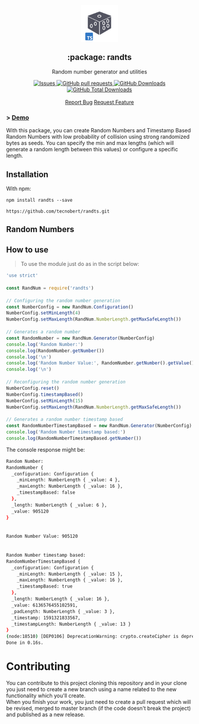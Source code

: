 <p align="center">
 <img width="100px" src="https://raw.githubusercontent.com/hebertcisco/randts/master/.github/images/favicon512x512-randts.png" align="center" alt=":package: randts" />
 <h2 align="center">:package: randts</h2>
 <p align="center">Random number generator and utilities</p>
</p>

  <p align="center">
    <a href="https://github.com/hebertcisco/randts/issues">
      <img alt="Issues" src="https://img.shields.io/github/issues/hebertcisco/randts?style=flat&color=336791" />
    </a>
    <a href="https://github.com/hebertcisco/randts/pulls">
      <img alt="GitHub pull requests" src="https://img.shields.io/github/issues-pr/hebertcisco/randts?style=flat&color=336791" />
    </a>
     <a href="https://github.com/hebertcisco/randts">
      <img alt="GitHub Downloads" src="https://img.shields.io/npm/dw/randts?style=flat&color=336791" />
    </a>
    <a href="https://github.com/hebertcisco/randts">
      <img alt="GitHub Total Downloads" src="https://img.shields.io/npm/dt/randts?color=336791&label=Total%20downloads" />
    </a>
    <br />
    <br />
  <a href="https://github.com/hebertcisco/randts/issues/new/choose">Report Bug</a>
  <a href="https://github.com/hebertcisco/randts/issues/new/choose">Request Feature</a>
  </p>

### > [Demo](https://npm.runkit.com/randts)

With this package, you can create Random Numbers and Timestamp Based Random Numbers with low probability of collision
using strong randomized bytes as seeds. You can specify the min and max lengths (which will generate a random length
between this values) or configure a specific length.

## Installation

With npm:

```
npm install randts --save
```

```
https://github.com/tecnobert/randts.git
```

## Random Numbers

## How to use

> To use the module just do as in the script below:

```ts
'use strict'

const RandNum = require('randts')

// Configuring the random number generation
const NumberConfig = new RandNum.Configuration()
NumberConfig.setMinLength(4)
NumberConfig.setMaxLength(RandNum.NumberLength.getMaxSafeLength())

// Generates a random number
const RandomNumber = new RandNum.Generator(NumberConfig)
console.log('Random Number:')
console.log(RandomNumber.getNumber())
console.log('\n')
console.log('Random Number Value:', RandomNumber.getNumber().getValue())
console.log('\n')

// Reconfiguring the random number generation
NumberConfig.reset()
NumberConfig.timestampBased()
NumberConfig.setMinLength(15)
NumberConfig.setMaxLength(RandNum.NumberLength.getMaxSafeLength())

// Generates a random number timestamp based
const RandomNumberTimestampBased = new RandNum.Generator(NumberConfig)
console.log('Random Number timestamp based:')
console.log(RandomNumberTimestampBased.getNumber())
```

The console response might be:

```sh
Random Number:
RandomNumber {
  _configuration: Configuration {
    _minLength: NumberLength { _value: 4 },
    _maxLength: NumberLength { _value: 16 },
    _timestampBased: false
  },
  _length: NumberLength { _value: 6 },
  _value: 905120
}


Random Number Value: 905120


Random Number timestamp based:
RandomNumberTimestampBased {
  _configuration: Configuration {
    _minLength: NumberLength { _value: 15 },
    _maxLength: NumberLength { _value: 16 },
    _timestampBased: true
  },
  _length: NumberLength { _value: 16 },
  _value: 6136576455102591,
  _padLength: NumberLength { _value: 3 },
  _timestamp: 1591321833567,
  _timestampLength: NumberLength { _value: 13 }
}
(node:18510) [DEP0106] DeprecationWarning: crypto.createCipher is deprecated.
Done in 0.16s.
```

# Contributing

You can contribute to this project cloning this repository and in your clone you just need to create a new branch using a
name related to the new functionality which you'll create.  
When you finish your work, you just need to create a pull request which will be revised, merged to master branch (if the code
doesn't break the project) and published as a new release.
